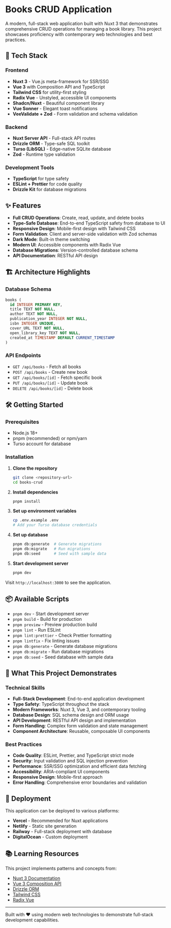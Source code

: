 # Books CRUD Application

A modern, full-stack web application built with Nuxt 3 that demonstrates comprehensive CRUD operations for managing a book library. This project showcases proficiency with contemporary web technologies and best practices.

## 🚀 Tech Stack

### Frontend

- **Nuxt 3** - Vue.js meta-framework for SSR/SSG
- **Vue 3** with Composition API and TypeScript
- **Tailwind CSS** for utility-first styling
- **Radix Vue** - Unstyled, accessible UI components
- **Shadcn/Nuxt** - Beautiful component library
- **Vue Sonner** - Elegant toast notifications
- **VeeValidate + Zod** - Form validation and schema validation

### Backend

- **Nuxt Server API** - Full-stack API routes
- **Drizzle ORM** - Type-safe SQL toolkit
- **Turso (LibSQL)** - Edge-native SQLite database
- **Zod** - Runtime type validation

### Development Tools

- **TypeScript** for type safety
- **ESLint + Prettier** for code quality
- **Drizzle Kit** for database migrations

## ✨ Features

- **Full CRUD Operations**: Create, read, update, and delete books
- **Type-Safe Database**: End-to-end TypeScript safety from database to UI
- **Responsive Design**: Mobile-first design with Tailwind CSS
- **Form Validation**: Client and server-side validation with Zod schemas
- **Dark Mode**: Built-in theme switching
- **Modern UI**: Accessible components with Radix Vue
- **Database Migrations**: Version-controlled database schema
- **API Documentation**: RESTful API design

## 🏗️ Architecture Highlights

### Database Schema

```sql
books (
  id INTEGER PRIMARY KEY,
  title TEXT NOT NULL,
  author TEXT NOT NULL,
  publication_year INTEGER NOT NULL,
  isbn INTEGER UNIQUE,
  cover_URL TEXT NOT NULL,
  open_library_key TEXT NOT NULL,
  created_at TIMESTAMP DEFAULT CURRENT_TIMESTAMP
)
```

### API Endpoints

- `GET /api/books` - Fetch all books
- `POST /api/books` - Create new book
- `GET /api/books/[id]` - Fetch specific book
- `PUT /api/books/[id]` - Update book
- `DELETE /api/books/[id]` - Delete book

## 🛠️ Getting Started

### Prerequisites

- Node.js 18+
- pnpm (recommended) or npm/yarn
- Turso account for database

### Installation

1. **Clone the repository**

   ```bash
   git clone <repository-url>
   cd books-crud
   ```

2. **Install dependencies**

   ```bash
   pnpm install
   ```

3. **Set up environment variables**

   ```bash
   cp .env.example .env
   # Add your Turso database credentials
   ```

4. **Set up database**

   ```bash
   pnpm db:generate  # Generate migrations
   pnpm db:migrate   # Run migrations
   pnpm db:seed      # Seed with sample data
   ```

5. **Start development server**
   ```bash
   pnpm dev
   ```

Visit `http://localhost:3000` to see the application.

## 📦 Available Scripts

- `pnpm dev` - Start development server
- `pnpm build` - Build for production
- `pnpm preview` - Preview production build
- `pnpm lint` - Run ESLint
- `pnpm lint:prettier` - Check Prettier formatting
- `pnpm lintfix` - Fix linting issues
- `pnpm db:generate` - Generate database migrations
- `pnpm db:migrate` - Run database migrations
- `pnpm db:seed` - Seed database with sample data

## 🎯 What This Project Demonstrates

### Technical Skills

- **Full-Stack Development**: End-to-end application development
- **Type Safety**: TypeScript throughout the stack
- **Modern Frameworks**: Nuxt 3, Vue 3, and contemporary tooling
- **Database Design**: SQL schema design and ORM usage
- **API Development**: RESTful API design and implementation
- **Form Handling**: Complex form validation and state management
- **Component Architecture**: Reusable, composable UI components

### Best Practices

- **Code Quality**: ESLint, Prettier, and TypeScript strict mode
- **Security**: Input validation and SQL injection prevention
- **Performance**: SSR/SSG optimization and efficient data fetching
- **Accessibility**: ARIA-compliant UI components
- **Responsive Design**: Mobile-first approach
- **Error Handling**: Comprehensive error boundaries and validation

## 🚀 Deployment

This application can be deployed to various platforms:

- **Vercel** - Recommended for Nuxt applications
- **Netlify** - Static site generation
- **Railway** - Full-stack deployment with database
- **DigitalOcean** - Custom deployment

## 📚 Learning Resources

This project implements patterns and concepts from:

- [Nuxt 3 Documentation](https://nuxt.com/docs)
- [Vue 3 Composition API](https://vuejs.org/guide/extras/composition-api-faq.html)
- [Drizzle ORM](https://orm.drizzle.team/)
- [Tailwind CSS](https://tailwindcss.com/docs)
- [Radix Vue](https://www.radix-vue.com/)

---

Built with ❤️ using modern web technologies to demonstrate full-stack development capabilities.
